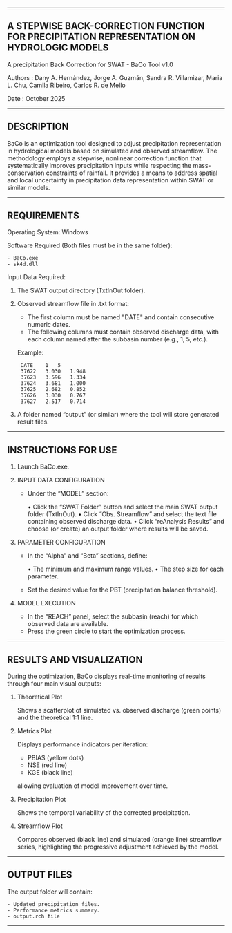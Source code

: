 ------------
A STEPWISE BACK-CORRECTION FUNCTION FOR PRECIPITATION REPRESENTATION ON HYDROLOGIC MODELS
------------

A precipitation Back Correction for SWAT - BaCo Tool v1.0

Authors : Dany A. Hernández, Jorge A. Guzmán, Sandra R. Villamizar, Maria L. Chu, Camila Ribeiro, Carlos R. de Mello

Date    : October 2025

------------
DESCRIPTION
------------

BaCo is an optimization tool designed to adjust precipitation representation in hydrological models based on simulated and observed streamflow. The methodology employs a stepwise, nonlinear correction function that systematically improves precipitation inputs while respecting the mass-conservation constraints of rainfall. It provides a means to address spatial and local uncertainty in precipitation data representation within SWAT or similar models.

------------
REQUIREMENTS
------------
Operating System: Windows

Software Required (Both files must be in the same folder):

    - BaCo.exe
    - sk4d.dll
      

Input Data Required:
1. The SWAT output directory (TxtInOut folder).
2. Observed streamflow file in .txt format:
   - The first column must be named "DATE" and contain consecutive numeric dates.
   - The following columns must contain observed discharge data, with each column named after the subbasin number (e.g., 1, 5, etc.).

    Example:

        DATE	1	5
        37622	3.030	1.948
        37623	3.596	1.334
        37624	3.681	1.000
        37625	2.682	0.852
        37626	3.030	0.767
        37627	2.517	0.714


3. A folder named “output” (or similar) where the tool will store generated result files.

------------
INSTRUCTIONS FOR USE
------------

1.  Launch BaCo.exe.

2.  INPUT DATA CONFIGURATION
     - Under the “MODEL” section:
       
       • Click the “SWAT Folder” button and select the main SWAT output folder (TxtInOut).
       • Click “Obs. Streamflow” and select the text file containing observed discharge data.
       • Click “reAnalysis Results” and choose (or create) an output folder where results will be saved.
       

3.  PARAMETER CONFIGURATION
     - In the “Alpha” and “Beta” sections, define:
       
         • The minimum and maximum range values.
         • The step size for each parameter.
       
     - Set the desired value for the PBT (precipitation balance threshold).
       

4.  MODEL EXECUTION
   
     - In the “REACH” panel, select the subbasin (reach) for which observed data are available.
     - Press the green circle to start the optimization process.
       

------------
RESULTS AND VISUALIZATION
------------

During the optimization, BaCo displays real-time monitoring of results through four main visual outputs:

1. Theoretical Plot
   
   Shows a scatterplot of simulated vs. observed discharge (green points) and the theoretical 1:1 line.

3. Metrics Plot
   
   Displays performance indicators per iteration:
   
   - PBIAS (yellow dots)
   - NSE (red line)
   - KGE (black line)
     
   allowing evaluation of model improvement over time.
   

5. Precipitation Plot
   
   Shows the temporal variability of the corrected precipitation.
   

7. Streamflow Plot
   
   Compares observed (black line) and simulated (orange line) streamflow series, highlighting the progressive adjustment achieved by the model.
   

------------
OUTPUT FILES
------------
The output folder will contain:

    - Updated precipitation files.
    - Performance metrics summary.
    - output.rch file
------------
